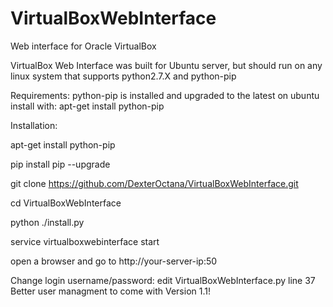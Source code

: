 # VirtualBoxWebInterface
Web interface for Oracle VirtualBox

VirtualBox Web Interface was built for Ubuntu server, but should run on any linux system that supports python2.7.X and python-pip

Requirements: 
  python-pip is installed and upgraded to the latest
  on ubuntu install with: apt-get install python-pip
  
Installation:

  apt-get install python-pip
  
  pip install pip --upgrade
  
  git clone https://github.com/DexterOctana/VirtualBoxWebInterface.git
  
  cd VirtualBoxWebInterface
  
  python ./install.py
  
  service virtualboxwebinterface start
  
  open a browser and go to http://your-server-ip:50
  
  
Change login username/password:
  edit VirtualBoxWebInterface.py line 37
  Better user managment to come with Version 1.1!

